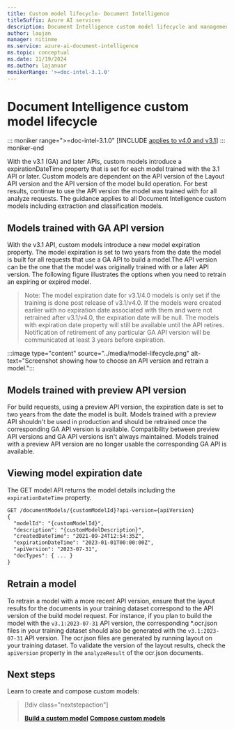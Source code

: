 ```yaml
---
title: Custom model lifecycle- Document Intelligence 
titleSuffix: Azure AI services
description: Document Intelligence custom model lifecycle and management guide.
author: laujan
manager: nitinme
ms.service: azure-ai-document-intelligence
ms.topic: conceptual
ms.date: 11/19/2024
ms.author: lajanuar
monikerRange: '>=doc-intel-3.1.0'
---
```



# Document Intelligence custom model lifecycle

::: moniker range=">=doc-intel-3.1.0"
[!INCLUDE [applies to v4.0 and v3.1](../includes/applies-to-v40-v31.md)]
::: moniker-end

With the v3.1 (GA) and later APIs, custom models introduce a expirationDateTime property that is set for each model trained with the 3.1 API or later. Custom models are dependent on the API version of the Layout API version and the API version of the model build operation. For best results, continue to use the API version the model was trained with for all analyze requests. The guidance applies to all Document Intelligence custom models including extraction and classification models.

## Models trained with GA API version

With the v3.1 API, custom models introduce a new model expiration property. The model expiration is set to two years from the date the model is built for all requests that use a GA API to build a model.The API version can be the one that the model was originally trained with or a later API version. The following figure illustrates the options when you need to retrain an expiring or expired model.

> Note: The model expiration date for v3.1/4.0 models is only set if the training is done post release of v3.1/v4.0. If the models were created earlier with no expiration date associated with them and were not retrained after v3.1/v4.0, the expiration date will be null. The models with expiration date property will still be available until the API retires. Notification of retirement of any particular GA API version will be communicated at least 3 years before expiration.

:::image type="content" source="../media/model-lifecycle.png" alt-text="Screenshot showing how to choose an API version and retrain a model.":::

## Models trained with preview API version

For build requests, using a preview API version, the expiration date is set to two years from the date the model is built. Models trained with a preview API shouldn't be used in production and should be retrained once the corresponding GA API version is available. Compatibility between preview API versions and GA API versions isn't always maintained. Models trained with a preview API version are no longer usable the corresponding GA API is available.

## Viewing model expiration date

The GET model API returns the model details including the ```expirationDateTime``` property.

```rest
GET /documentModels/{customModelId}?api-version={apiVersion}
{
  "modelId": "{customModelId}",
  "description": "{customModelDescription}",
  "createdDateTime": "2021-09-24T12:54:35Z",
  "expirationDateTime": "2023-01-01T00:00:00Z",
  "apiVersion": "2023-07-31",
  "docTypes": { ... }
}
```

## Retrain a model

To retrain a model with a more recent API version, ensure that the layout results for the documents in your training dataset correspond to the API version of the build model request. For instance, if you plan to build the model with the ```v3.1:2023-07-31``` API version, the corresponding *.ocr.json files in your training dataset should also be generated with the ```v3.1:2023-07-31``` API version. The ocr.json files are generated by running layout on your training dataset. To validate the version of the layout results, check the ```apiVersion``` property in the ```analyzeResult``` of the ocr.json documents.

## Next steps

Learn to create and compose custom models:

> [!div class="nextstepaction"]
>
> [**Build a custom model**](../how-to-guides/build-a-custom-model.md)  [**Compose custom models**](../how-to-guides/compose-custom-models.md)
